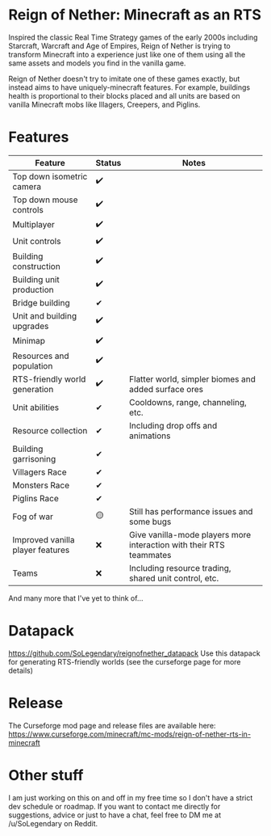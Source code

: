 # Reign of Nether: Minecraft as an RTS

Inspired the classic Real Time Strategy games of the early 2000s including Starcraft, Warcraft and Age of Empires, Reign of Nether is trying to transform Minecraft into a experience just like one of them using all the same assets and models you find in the vanilla game.

Reign of Nether doesn't try to imitate one of these games exactly, but instead aims to have uniquely-minecraft features. For example, buildings health is proportional to their blocks placed and all units are based on vanilla Minecraft mobs like Illagers, Creepers, and Piglins.

# Features

| Feature | Status | Notes |  
|--|--|--|  
| Top down isometric camera | ✔️ |  |  
| Top down mouse controls | ✔️ |  |  
| Multiplayer | ✔️ |  |  
| Unit controls | ✔️ |  |  
| Building construction | ✔️ |  |  
| Building unit production | ✔️ |  |  
| Bridge building | ✔ |  |  
| Unit and building upgrades | ✔️ |  |  
| Minimap | ✔️ |  |  
| Resources and population | ✔️ |  |  
| RTS-friendly world generation | ✔️ | Flatter world, simpler biomes and added surface ores |  
| Unit abilities | ✔ | Cooldowns, range, channeling, etc. |
| Resource collection | ✔ | Including drop offs and animations |
| Building garrisoning | ✔ |  |
| Villagers Race | ✔ |  |  
| Monsters Race | ✔ |  |  
| Piglins Race | ✔ |  |  
| Fog of war | 🟡 | Still has performance issues and some bugs |  
| Improved vanilla player features | ❌ | Give vanilla-mode players more interaction with their RTS teammates |
| Teams | ❌ | Including resource trading, shared unit control, etc. |

And many more that I've yet to think of...

# Datapack
https://github.com/SoLegendary/reignofnether_datapack
Use this datapack for generating RTS-friendly worlds (see the curseforge page for more details)


# Release
The Curseforge mod page and release files are available here:
https://www.curseforge.com/minecraft/mc-mods/reign-of-nether-rts-in-minecraft

# Other stuff
I am just working on this on and off in my free time so I don't have a strict dev schedule or roadmap. If you want to contact me directly for suggestions, advice or just to have a chat, feel free to DM me at /u/SoLegendary on Reddit.


